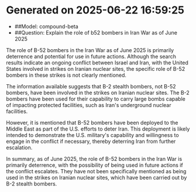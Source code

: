 # Generated on 2025-06-22 16:59:25

- ##Model: compound-beta
- ##Question: Explain the role of b52 bombers in Iran War as of June 2025

The role of B-52 bombers in the Iran War as of June 2025 is primarily deterrence and potential for use in future actions. Although the search results indicate an ongoing conflict between Israel and Iran, with the United States involved in strikes on Iranian nuclear sites, the specific role of B-52 bombers in these strikes is not clearly mentioned.

The information available suggests that B-2 stealth bombers, not B-52 bombers, have been involved in the strikes on Iranian nuclear sites. The B-2 bombers have been used for their capability to carry large bombs capable of impacting protected facilities, such as Iran's underground nuclear facilities.

However, it is mentioned that B-52 bombers have been deployed to the Middle East as part of the U.S. efforts to deter Iran. This deployment is likely intended to demonstrate the U.S. military's capability and willingness to engage in the conflict if necessary, thereby deterring Iran from further escalation.

In summary, as of June 2025, the role of B-52 bombers in the Iran War is primarily deterrence, with the possibility of being used in future actions if the conflict escalates. They have not been specifically mentioned as being used in the strikes on Iranian nuclear sites, which have been carried out by B-2 stealth bombers.